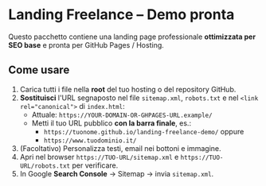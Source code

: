 # Landing Freelance – Demo pronta

Questo pacchetto contiene una landing page professionale **ottimizzata per SEO base** e pronta per GitHub Pages / Hosting.

## Come usare
1. Carica tutti i file nella **root** del tuo hosting o del repository GitHub.
2. **Sostituisci** l'URL segnaposto nel file `sitemap.xml`, `robots.txt` e nel `<link rel="canonical">` di `index.html`:
   - Attuale: `https://YOUR-DOMAIN-OR-GHPAGES-URL.example/`
   - Metti il tuo URL pubblico **con la barra finale**, es.:  
     - `https://tuonome.github.io/landing-freelance-demo/` oppure
     - `https://www.tuodominio.it/`
3. (Facoltativo) Personalizza testi, email nei bottoni e immagine.
4. Apri nel browser `https://TUO-URL/sitemap.xml` e `https://TUO-URL/robots.txt` per verificare.
5. In Google **Search Console** → Sitemap → invia `sitemap.xml`.

